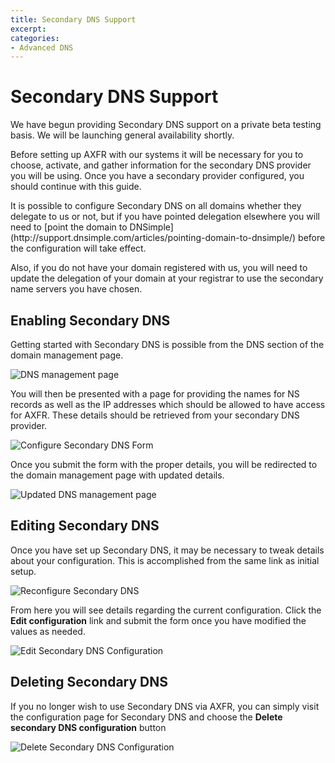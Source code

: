 ```yaml
---
title: Secondary DNS Support
excerpt:
categories:
- Advanced DNS
---
```


# Secondary DNS Support

<info>
We have begun providing Secondary DNS support on a private beta testing basis. We will be launching general availability shortly.
</info>

Before setting up AXFR with our systems it will be necessary for you to choose, activate, and gather information for the secondary DNS provider you will be using. Once you have a secondary provider configured, you should continue with this guide.

<warning>
It is possible to configure Secondary DNS on all domains whether they delegate to us or not, but if you have pointed delegation elsewhere you will need to [point the domain to DNSimple](http://support.dnsimple.com/articles/pointing-domain-to-dnsimple/) before the configuration will take effect.

Also, if you do not have your domain registered with us, you will need to update the delegation of your domain at your registrar to use the secondary name servers you have chosen.
</warning>

## Enabling Secondary DNS

Getting started with Secondary DNS is possible from the DNS section of the domain management page.

![DNS management page](http://cl.ly/image/3r3d162n0W2A/SetUpSecondaryDNS.jpg)

You will then be presented with a page for providing the names for NS records as well as the IP addresses which should be allowed to have access for AXFR. These details should be retrieved from your secondary DNS provider.

![Configure Secondary DNS Form](http://cl.ly/image/3Z052D3x0B3y/ConfigureSecondaryDNSForm.jpg)

Once you submit the form with the proper details, you will be redirected to the domain management page with updated details.

![Updated DNS management page](http://cl.ly/image/0j2y0v3r0N0O/SecondaryDNSConfigured.jpg)

## Editing Secondary DNS

Once you have set up Secondary DNS, it may be necessary to tweak details about your configuration. This is accomplished from the same link as initial setup.

![Reconfigure Secondary DNS](http://cl.ly/image/1o2j3n2V3a0I/ReconfigureSecondaryDNS.jpg)

From here you will see details regarding the current configuration. Click the **Edit configuration** link and submit the form once you have modified the values as needed.

![Edit Secondary DNS Configuration](http://cl.ly/image/0w2Z1Q3a1T3T/EditSecondaryDNSConfiguration.jpg)

## Deleting Secondary DNS

If you no longer wish to use Secondary DNS via AXFR, you can simply visit the configuration page for Secondary DNS and choose the **Delete secondary DNS configuration** button

![Delete Secondary DNS Configuration](http://cl.ly/image/3e0M2r1N1b3G/DeleteSecondaryDNSConfiguration.jpg)
